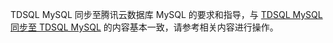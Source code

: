 TDSQL MySQL 同步至腾讯云数据库 MySQL 的要求和指导，与 [TDSQL MySQL 同步至 TDSQL MySQL](https://cloud.tencent.com/document/product/571/63736) 的内容基本一致，请参考相关内容进行操作。

